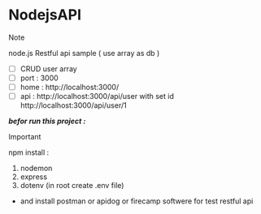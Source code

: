 # NodejsAPI

> [!NOTE]
 node.js Restful api sample  ( use array as db ) 
- [ ] CRUD user array 
- [ ] port : 3000 
- [ ] home :  http://localhost:3000/
- [ ] api :  http://localhost:3000/api/user with set id http://localhost:3000/api/user/1

***befor run this project :***

> [!IMPORTANT]
npm install :
1. nodemon
1. express
1. dotenv (in root create .env file)

        
* and install postman or apidog or firecamp softwere for test restful api 
